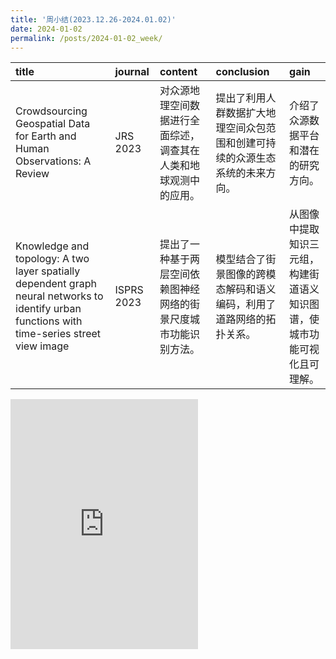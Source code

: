 ```yaml
---
title: '周小结(2023.12.26-2024.01.02)'
date: 2024-01-02
permalink: /posts/2024-01-02_week/
---
```

| title                                                                                                                                        | journal    | content                                                          | conclusion                                                                   | gain                                                                     |
|:---------------------------------------------------------------------------------------------------------------------------------------------|:-----------|:-----------------------------------------------------------------|:-----------------------------------------------------------------------------|:-------------------------------------------------------------------------|
| Crowdsourcing Geospatial Data for Earth and Human Observations: A Review                                                                     | JRS 2023   | 对众源地理空间数据进行全面综述，调查其在人类和地球观测中的应用。 | 提出了利用人群数据扩大地理空间众包范围和创建可持续的众源生态系统的未来方向。 | 介绍了众源数据平台和潜在的研究方向。                                     |
| Knowledge and topology: A two layer spatially dependent graph neural networks to identify urban functions with time-series street view image | ISPRS 2023 | 提出了一种基于两层空间依赖图神经网络的街景尺度城市功能识别方法。 | 模型结合了街景图像的跨模态解码和语义编码，利用了道路网络的拓扑关系。         | 从图像中提取知识三元组，构建街道语义知识图谱，使城市功能可视化且可理解。 |

<embed src="http://127.0.0.1:4000/files/post/2024-01-02-week.pdf" type="application/pdf" height="400px" />
    